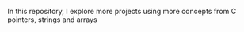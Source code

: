 In this repository, I explore more projects using more concepts from C pointers, strings and arrays
